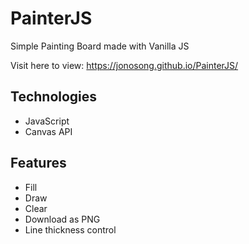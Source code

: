 # PainterJS

Simple Painting Board made with Vanilla JS

Visit here to view: https://jonosong.github.io/PainterJS/

## Technologies

* JavaScript
* Canvas API

## Features
* Fill
* Draw
* Clear
* Download as PNG
* Line thickness control
